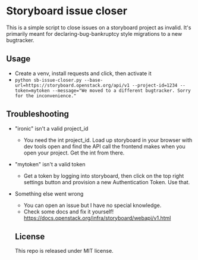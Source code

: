 Storyboard issue closer
=======================

This is a simple script to close issues on a storyboard project as invalid.
It's primarily meant for declaring-bug-bankruptcy style migrations to a new
bugtracker.

Usage
-----
- Create a venv, install requests and click, then activate it
- `python sb-issue-closer.py --base-url=https://storyboard.openstack.org/api/v1 --project-id=1234 --token=mytoken --message="We moved to a different bugtracker. Sorry for the inconvenience."`

Troubleshooting
---------------
* "ironic" isn't a valid project_id
  * You need the int project_id. Load up storyboard in your browser with dev tools open and find the API call the frontend makes when you open your project. Get the int from there.
* "mytoken" isn't a valid token
  * Get a token by logging into storyboard, then click on the top right settings button and provision a new Authentication Token. Use that.
* Something else went wrong
  * You can open an issue but I have no special knowledge.
  * Check some docs and fix it yourself! https://docs.openstack.org/infra/storyboard/webapi/v1.html

  License
  -------
  This repo is released under MIT license. 